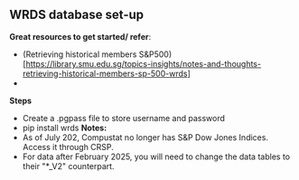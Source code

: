 ## WRDS database set-up
**Great resources to get started/ refer**:
- (Retrieving historical members S&P500)[https://library.smu.edu.sg/topics-insights/notes-and-thoughts-retrieving-historical-members-sp-500-wrds]
- 
**Steps**
- Create a .pgpass file to store username and password
- pip install wrds
**Notes:**
- As of July 202, Compustat no longer has S&P Dow Jones Indices. Access it through CRSP.
- For data after February 2025, you will need to change the data tables to their "*_V2" counterpart.
